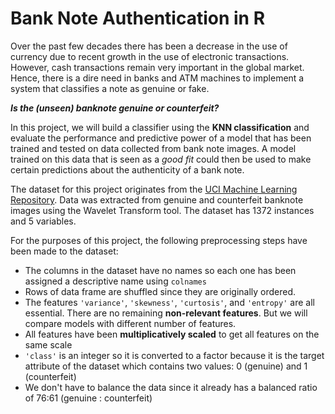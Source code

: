 # Bank Note Authentication in R

Over the past few decades there has been a decrease in the use of currency due to recent growth in the use of electronic transactions. However, cash transactions remain very important in the global market. Hence, there is a dire need in banks and ATM machines to implement a system that classifies a note as genuine or fake.

***Is the (unseen) banknote genuine or counterfeit?***

In this project, we will build a classifier using the **KNN classification** and evaluate the performance and predictive power of a model that has been trained and tested on data collected from bank note images. A model trained on this data that is seen as a *good fit* could then be used to make certain predictions about the authenticity of a bank note.

The dataset for this project originates from the [UCI Machine Learning Repository](https://archive.ics.uci.edu/ml/datasets/banknote+authentication). Data was extracted from genuine and counterfeit banknote images using the Wavelet Transform tool. The dataset has 1372 instances and 5 variables.

For the purposes of this project, the following preprocessing steps have been made to the dataset:
- The columns in the dataset have no names so each one has been assigned a descriptive name using `colnames`
- Rows of data frame are shuffled since they are originally ordered.
- The features `'variance'`, `'skewness'`, `'curtosis'`, and `'entropy'` are all essential. There are no remaining **non-relevant features**. But we will compare models with different number of features.
- All features have been **multiplicatively scaled** to get all features on the same scale
- `'class'` is an integer so it is converted to a factor because it is the target attribute of the dataset which contains two values: 0 (genuine) and 1 (counterfeit)
- We don't have to balance the data since it already has a balanced ratio of 76:61 (genuine : counterfeit)
